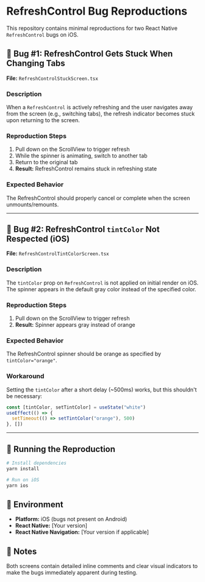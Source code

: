 # RefreshControl Bug Reproductions

This repository contains minimal reproductions for two React Native `RefreshControl` bugs on iOS.

## 🐛 Bug #1: RefreshControl Gets Stuck When Changing Tabs

**File:** `RefreshControlStuckScreen.tsx`

### Description
When a `RefreshControl` is actively refreshing and the user navigates away from the screen (e.g., switching tabs), the refresh indicator becomes stuck upon returning to the screen.

### Reproduction Steps
1. Pull down on the ScrollView to trigger refresh
2. While the spinner is animating, switch to another tab
3. Return to the original tab
4. **Result:** RefreshControl remains stuck in refreshing state

### Expected Behavior
The RefreshControl should properly cancel or complete when the screen unmounts/remounts.

---

## 🎨 Bug #2: RefreshControl `tintColor` Not Respected (iOS)

**File:** `RefreshControlTintColorScreen.tsx`

### Description
The `tintColor` prop on `RefreshControl` is not applied on initial render on iOS. The spinner appears in the default gray color instead of the specified color.

### Reproduction Steps
1. Pull down on the ScrollView to trigger refresh
2. **Result:** Spinner appears gray instead of orange

### Expected Behavior
The RefreshControl spinner should be orange as specified by `tintColor="orange"`.

### Workaround
Setting the `tintColor` after a short delay (~500ms) works, but this shouldn't be necessary:

```typescript
const [tintColor, setTintColor] = useState("white")
useEffect(() => {
  setTimeout(() => setTintColor("orange"), 500)
}, [])
```

---

## 🚀 Running the Reproduction

```bash
# Install dependencies
yarn install

# Run on iOS
yarn ios
```

## 📱 Environment

- **Platform:** iOS (bugs not present on Android)
- **React Native:** [Your version]
- **React Native Navigation:** [Your version if applicable]

## 📝 Notes

Both screens contain detailed inline comments and clear visual indicators to make the bugs immediately apparent during testing.